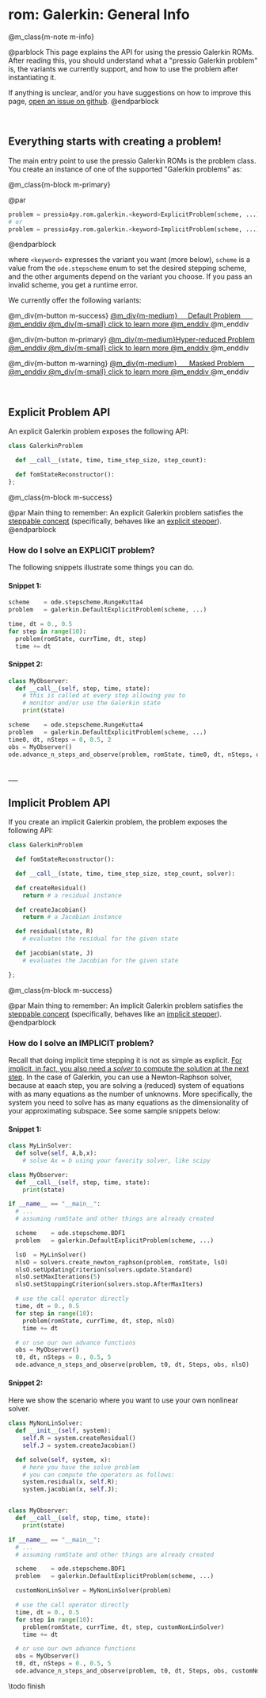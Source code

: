 
# rom: Galerkin: General Info

@m_class{m-note m-info}

@parblock
This page explains the API for using the pressio Galerkin ROMs.
After reading this, you should understand what a "pressio Galerkin problem" is,
the variants we currently support, and how to use the problem after instantiating it.

If anything is unclear, and/or you have suggestions on how
to improve this page, [open an issue on github](https://github.com/Pressio/pressio4py/issues).
@endparblock

<br/>

## Everything starts with creating a problem!

The main entry point to use the pressio Galerkin ROMs is the problem class.
You create an instance of one of the supported "Galerkin problems" as:

@m_class{m-block m-primary}

@par
```py
problem = pressio4py.rom.galerkin.<keyword>ExplicitProblem(scheme, ...)
# or
problem = pressio4py.rom.galerkin.<keyword>ImplicitProblem(scheme, ...)
```
@endparblock

where `<keyword>` expresses the variant you want (more below), `scheme`
is a value from the `ode.stepscheme` enum to set the desired stepping scheme,
and the other arguments depend on the variant you choose.
If you pass an invalid scheme, you get a runtime error.

We currently offer the following variants:

@m_div{m-button m-success}
<a href="md_pages_components_rom_galerkin_default.html">
@m_div{m-medium}&ensp;&emsp;Default Problem&emsp; &ensp; @m_enddiv
@m_div{m-small} click to learn more @m_enddiv
</a> @m_enddiv

@m_div{m-button m-primary}
<a href="md_pages_components_rom_galerkin_hypred.html">
@m_div{m-medium}Hyper-reduced Problem @m_enddiv
@m_div{m-small} click to learn more @m_enddiv
</a> @m_enddiv

@m_div{m-button m-warning}
<a href="md_pages_components_rom_galerkin_masked.html">
@m_div{m-medium}&ensp;&emsp; Masked Problem&ensp;&emsp; @m_enddiv
@m_div{m-small} click to learn more @m_enddiv
</a> @m_enddiv


<br/>


## Explicit Problem API

An explicit Galerkin problem exposes the following API:

```py
class GalerkinProblem

  def __call__(state, time, time_step_size, step_count):

  def fomStateReconstructor():
};
```

@m_class{m-block m-success}

@par Main thing to remember:
An explicit Galerkin problem satisfies the [steppable concept](md_pages_components_ode_advance.html)
(specifically, behaves like an [explicit stepper](md_pages_components_ode_steppers_explicit.html)).
@endparblock

### How do I solve an EXPLICIT problem?

The following snippets illustrate some things you can do.

#### Snippet 1:

```py
scheme    = ode.stepscheme.RungeKutta4
problem   = galerkin.DefaultExplicitProblem(scheme, ...)

time, dt = 0., 0.5
for step in range(10):
  problem(romState, currTime, dt, step)
  time += dt
```

#### Snippet 2:

```py
class MyObserver:
  def __call__(self, step, time, state):
    # this is called at every step allowing you to
	# monitor and/or use the Galerkin state
    print(state)

scheme    = ode.stepscheme.RungeKutta4
problem   = galerkin.DefaultExplicitProblem(scheme, ...)
time0, dt, nSteps = 0, 0.5, 2
obs = MyObserver()
ode.advance_n_steps_and_observe(problem, romState, time0, dt, nSteps, obs)
```

<br/>
___
<br/>


## Implicit Problem API

If you create an implicit Galerkin problem, the problem exposes the following API:

```py
class GalerkinProblem

  def fomStateReconstructor():

  def __call__(state, time, time_step_size, step_count, solver):

  def createResidual()
	return # a residual instance

  def createJacobian()
	return # a Jacobian instance

  def residual(state, R)
	# evaluates the residual for the given state

  def jacobian(state, J)
	# evaluates the Jacobian for the given state

};
```

@m_class{m-block m-success}

@par Main thing to remember:
An implicit Galerkin problem satisfies the [steppable concept](md_pages_components_ode_advance.html)
(specifically, behaves like an [implicit stepper](md_pages_components_ode_steppers_implicit.html)).
@endparblock


### How do I solve an IMPLICIT problem?

Recall that doing implicit time stepping it is not as simple as explicit.
[For implicit, in fact, you also need a *solver* to compute the solution at the next step](md_pages_components_ode_steppers_implicit.html).
In the case of Galerkin, you can use a Newton-Raphson solver,
because at eaach step, you are solving a (reduced) system
of equations with as many equations as the number of unknowns.
More specifically, the system you need to solve has as many equations as the
dimensionality of your approximating subspace.
See some sample snippets below:


#### Snippet 1:

```py
class MyLinSolver:
  def solve(self, A,b,x):
    # solve Ax = b using your favority solver, like scipy

class MyObserver:
  def __call__(self, step, time, state):
    print(state)

if __name__ == "__main__":
  # ...
  # assuming romState and other things are already created

  scheme    = ode.stepscheme.BDF1
  problem   = galerkin.DefaultExplicitProblem(scheme, ...)

  lsO  = MyLinSolver()
  nlsO = solvers.create_newton_raphson(problem, romState, lsO)
  nlsO.setUpdatingCriterion(solvers.update.Standard)
  nlsO.setMaxIterations(5)
  nlsO.setStoppingCriterion(solvers.stop.AfterMaxIters)

  # use the call operator directly
  time, dt = 0., 0.5
  for step in range(10):
	problem(romState, currTime, dt, step, nlsO)
	time += dt

  # or use our own advance functions
  obs = MyObserver()
  t0, dt, nSteps = 0., 0.5, 5
  ode.advance_n_steps_and_observe(problem, t0, dt, Steps, obs, nlsO)
```

#### Snippet 2:

Here we show the scenario where you want to use your own nonlinear solver.

```py
class MyNonLinSolver:
  def __init__(self, system):
    self.R = system.createResidual()
    self.J = system.createJacobian()

  def solve(self, system, x):
	# here you have the solve problem
	# you can compute the operators as follows:
    system.residual(x, self.R);
    system.jacobian(x, self.J);


class MyObserver:
  def __call__(self, step, time, state):
    print(state)

if __name__ == "__main__":
  # ...
  # assuming romState and other things are already created

  scheme    = ode.stepscheme.BDF1
  problem   = galerkin.DefaultExplicitProblem(scheme, ...)

  customNonLinSolver = MyNonLinSolver(problem)

  # use the call operator directly
  time, dt = 0., 0.5
  for step in range(10):
	problem(romState, currTime, dt, step, customNonLinSolver)
	time += dt

  # or use our own advance functions
  obs = MyObserver()
  t0, dt, nSteps = 0., 0.5, 5
  ode.advance_n_steps_and_observe(problem, t0, dt, Steps, obs, customNonLinSolver)
```

\todo finish
